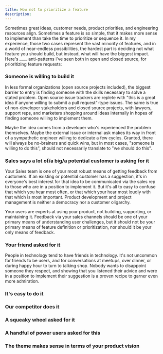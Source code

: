 ```yaml
---
title: How not to prioritize a feature
description:
---
```


Sometimes great ideas, customer needs, product priorities, and engineering resources align. Sometimes a feature is so simple, that it makes more sense to implement than take the time to prioritize or sequence it. In my experience, those two cases represent the vast minority of features, and in a world of near-endless possibilities, the hardest part is deciding not what feature you should build, but instead, what will have the biggest impact. Here's ____ anti-patterns I've seen both in open and closed source, for prioritizing feature requests:

### Someone is willing to build it

In less formal organizations (open source projects included), the biggest barrier to entry is finding someone with the skills necessary to solve a stated problem. Open source issue trackers are replete with "this is a great idea if anyone willing to submit a pull request"-type issues. The same is true of non-developer stakeholders and closed source projects, with lawyers, support reps, and marketers shopping around ideas internally in hopes of finding someone willing to implement them.

Maybe the idea comes from a developer who's experienced the problem themselves. Maybe the external issue or internal ask makes its way in front of a sympathetic engineer willing to dedicate a few cycles. Granted, there will always be no-brainers and quick wins, but in most cases, "someone is willing to do this", should not necessarily translate to "we should do this".

### Sales says a lot of/a big/a potential customer is asking for it

Your Sales team is one of your most robust means of getting feedback from customers. If an existing or potential customer has a suggestion, it's in everyone's best interest for that idea to be communicated via the sales rep to those who are in a position to implement it. But it's all to easy to confuse that which you hear most often, or that which your hear most loudly with that which is most important. Product development and project management is neither a democracy nor a customer oligarchy.

Your users are experts at using your product, not building, supporting, or maintaining it. Feedback via your sales channels should be one of your primary means of understanding user challenges, but it should not be your primary means of feature definition or prioritization, nor should it be your only means of feedback.

### Your friend asked for it

People in technology tend to have friends in technology. It's not uncommon for friends to be users, and for conversations at meetups, over dinner, or during happy hour to turn to talking shop.  Nobody wants to disappoint someone they respect, and showing that you listened their advice and were in a position to implement their suggestion is a proven recipe to garner even more admiration.



### It's easy to do it

### Our competitor does it

### A squeaky wheel asked for it

### A handful of power users asked for this

### The theme makes sense in terms of your product vision
